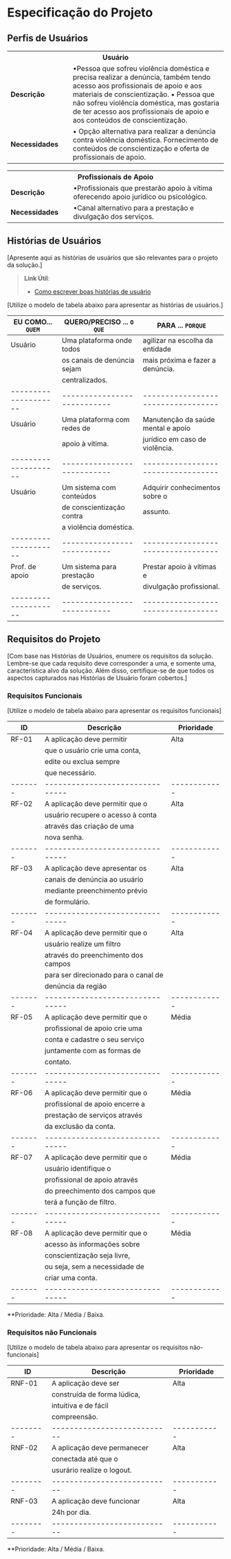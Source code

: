 # Especificação do Projeto

## Perfis de Usuários


<table>
<tbody>
<tr align=center>
<th colspan="2"> Usuário </th>
</tr>
<tr>
<td width="150px"><b>Descrição</b></td>
<td width="600px"> •Pessoa que sofreu violência doméstica e precisa realizar a denúncia, também tendo acesso aos profissionais de apoio e aos materiais de conscientização. 
• Pessoa que não sofreu violência doméstica, mas gostaria de ter acesso aos profissionais de apoio e aos conteúdos de conscientização.
</td>
</tr>
<tr>
<td><b>Necessidades</b></td>
<td>• Opção alternativa para realizar a denúncia contra violência doméstica. Fornecimento de conteúdos de conscientização e oferta de profissionais de apoio.
</td>
</tr>
</tbody>
</table>

<table>
<tbody>
<tr align=center>
<th colspan="2"> Profissionais de Apoio </th>
</tr>
<tr>
<td width="150px"><b>Descrição</b></td>
<td width="600px"> •Profissionais que prestarão apoio à vítima oferecendo apoio jurídico ou psicológico.</td>
</tr>
<tr>
<td><b>Necessidades</b></td>
<td>•Canal alternativo para a prestação e divulgação dos serviços.</td>
</tr>
</tbody>
</table>


## Histórias de Usuários

[Apresente aqui as histórias de usuários que são relevantes para o projeto da solução.]

> **Link Útil**:
> - [Como escrever boas histórias de usuário](https://medium.com/vertice/como-escrever-boas-users-stories-hist%C3%B3rias-de-usu%C3%A1rios-b29c75043fac)

[Utilize o modelo de tabela abaixo para apresentar as histórias de usuários.]

|EU COMO... `QUEM`   | QUERO/PRECISO ... `O QUE` |PARA ... `PORQUE`                 |
|--------------------|---------------------------|----------------------------------|
|  Usuário           |Uma plataforma onde todos  |agilizar na escolha da entidade   |
|		                 |os canais de denúncia sejam|mais próxima e fazer a denúncia.  |               
|                    |centralizados.             |                                  |
|--------------------|---------------------------|----------------------------------|
|  Usuário           |Uma plataforma com redes de|Manutenção da saúde mental e apoio| 
|		                 |apoio à vitima.		         |jurídico em caso de violência.    |
|--------------------|---------------------------|----------------------------------|
|  Usuário           |Um sistema com conteúdos   |Adquirir conhecimentos sobre o    |
|		                 |de conscientização contra  |assunto.			                    |
|	 	                 |a violência doméstica.	   |				                          |
|--------------------|---------------------------|----------------------------------|
|Prof. de apoio      |Um sistema para prestação  |Prestar apoio à vítimas e         |
|		                 |de serviços.		           |divulgação profissional.          |
|--------------------|---------------------------|----------------------------------|


## Requisitos do Projeto

[Com base nas Histórias de Usuários, enumere os requisitos da solução. Lembre-se que cada requisito deve corresponder a uma, e somente uma, característica alvo da solução. Além disso, certifique-se de que todos os aspectos capturados nas Histórias de Usuário foram cobertos.]

### Requisitos Funcionais

[Utilize o modelo de tabela abaixo para apresentar os requisitos funcionais]

|ID     | Descrição                     | Prioridade |
|-------|-------------------------------|------------|
| RF-01 |A aplicação deve permitir 	|    Alta    |
|	|que o usuário crie uma conta, 	|	     |
|	|edite ou exclua sempre 	|  	     |
|	|que necessário.		|	     |
|-------|-------------------------------|------------|
| RF-02 |A aplicação deve permitir que o|    Alta    |
|	|usuário recupere o acesso à conta	|	     |
|	|através das criação de uma 	|	     |
|	|nova senha.	|	     |
|-------|-------------------------------|------------|	
| RF-03	|A aplicação deve apresentar os |    Alta    |
|	|canais de denúncia ao usuário 	|	     |
|	|mediante preenchimento prévio 	|	     |	 
|	|de formulário.  		|            |
|-------|-------------------------------|------------|
| RF-04	|A aplicação deve permitir que o|    Alta    |		
|	|usuário realize um filtro 	|	     |
|	|através do preenchimento dos campos|	     |
|	|para ser direcionado para o canal de| 	     |
|	|denúncia da região		|	     |
|-------|-------------------------------|------------|				
| RF-05	|A aplicação deve permitir que o|   Média    |	
|	|profissional de apoio crie uma |	     |	
|	|conta e cadastre o seu serviço |            |
|	|juntamente com as formas de 	|	     |
|	|contato.			|	     |
|-------|-------------------------------|------------|
| RF-06	|A aplicação deve permitir que o|   Média    |
|	|profissional de apoio encerre a| 	     |
|	|prestação de serviços através  |	     |
|	|da exclusão da conta.   |	     |
|-------|-------------------------------|------------|
| RF-07 |A aplicação deve permitir que o|   Média    |
|	|usuário identifique o 		|	     |
|	|profissional de apoio através 	|	     |
|	|do preechimento dos campos que  |	     |
|	|terá a função de filtro.	 	|	     |
|-------|-------------------------------|------------|                           
| RF-08 |A aplicação deve permitir que o|   Média    |
|	|acesso às informações sobre 	|	     |
| 	|conscientização seja livre, 	|	     |
|	|ou seja, sem a necessidade de  |	     |
|	|criar uma conta.		|	     |
|-------|-------------------------------|------------|

**Prioridade: Alta / Média / Baixa. 

### Requisitos não Funcionais

[Utilize o modelo de tabela abaixo para apresentar os requisitos não-funcionais]

|ID      | Descrição                 |Prioridade |
|--------|---------------------------|-----------|
| RNF-01 |A aplicação deve ser 	     |	 Alta	 |
|	 |construída de forma lúdica,| 		 |
|	 |intuitiva e de fácil 	     |		 |
|	 |compreensão. 		     |		 |
|--------|---------------------------|-----------|
| RNF-02 |A aplicação deve permanecer| 	 Alta	 | 
|	 |conectada até que o 	     |		 |
|        |usurário realize o logout. |		 |
|--------|---------------------------|-----------|
| RNF-03 |A aplicação deve funcionar |	 Alta	 |
|	 |24h por dia.		     |	   	 |	 
|--------|---------------------------|-----------|

**Prioridade: Alta / Média / Baixa. 

